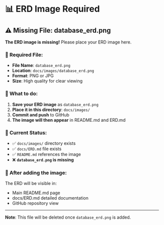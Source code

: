 # 📊 ERD Image Required

## ⚠️ Missing File: database_erd.png

**The ERD image is missing!** Please place your ERD image here.

### 📁 Required File:
- **File Name**: `database_erd.png`
- **Location**: `docs/images/database_erd.png`
- **Format**: PNG or JPG
- **Size**: High quality for clear viewing

### 🎯 What to do:
1. **Save your ERD image** as `database_erd.png`
2. **Place it in this directory**: `docs/images/`
3. **Commit and push** to GitHub
4. **The image will then appear** in README.md and ERD.md

### 📝 Current Status:
- ✅ `docs/images/` directory exists
- ✅ `docs/ERD.md` file exists
- ✅ `README.md` references the image
- ❌ **`database_erd.png` is missing**

### 🔗 After adding the image:
The ERD will be visible in:
- Main README.md page
- docs/ERD.md detailed documentation
- GitHub repository view

---

**Note**: This file will be deleted once `database_erd.png` is added.
